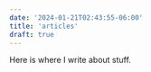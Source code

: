 ```yaml
---
date: '2024-01-21T02:43:55-06:00'
title: 'articles'
draft: true
---
```


Here is where I write about stuff.